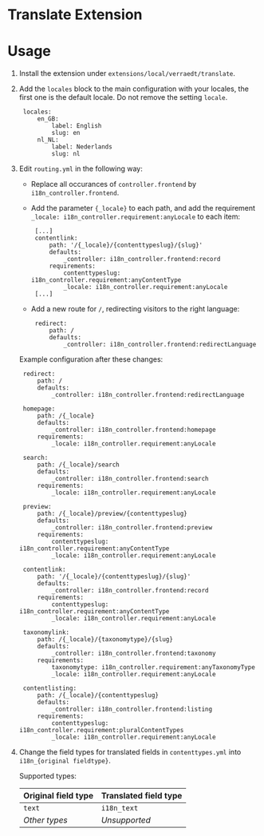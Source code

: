 Translate Extension
===================

# Usage

1. Install the extension under `extensions/local/verraedt/translate`.
2. Add the `locales` block to the main configuration with your locales, the first one is the default locale. Do not remove the setting `locale`.

        locales:
            en_GB:
                label: English
                slug: en
            nl_NL:
                label: Nederlands
                slug: nl

3. Edit `routing.yml` in the following way:
   * Replace all occurances of `controller.frontend` by `i18n_controller.frontend`.
   * Add the parameter `{_locale}` to each path, and add the requirement `_locale: i18n_controller.requirement:anyLocale` to each item:

          [...]
          contentlink:
              path: '/{_locale}/{contenttypeslug}/{slug}'
              defaults:
                  _controller: i18n_controller.frontend:record
              requirements:
                  contenttypeslug: i18n_controller.requirement:anyContentType
                  _locale: i18n_controller.requirement:anyLocale
          [...]
   * Add a new route for `/`, redirecting visitors to the right language: 

          redirect:
              path: /
              defaults:
                  _controller: i18n_controller.frontend:redirectLanguage

    Example configuration after these changes:

        redirect:
            path: /
            defaults:
                _controller: i18n_controller.frontend:redirectLanguage
                
        homepage:
            path: /{_locale}
            defaults:
                _controller: i18n_controller.frontend:homepage
            requirements:
                _locale: i18n_controller.requirement:anyLocale
     
        search:
            path: /{_locale}/search
            defaults:
                _controller: i18n_controller.frontend:search
            requirements:
                _locale: i18n_controller.requirement:anyLocale
     
        preview:
            path: /{_locale}/preview/{contenttypeslug}
            defaults:
                _controller: i18n_controller.frontend:preview
            requirements:
                contenttypeslug: i18n_controller.requirement:anyContentType
                _locale: i18n_controller.requirement:anyLocale
                
        contentlink:
            path: '/{_locale}/{contenttypeslug}/{slug}'
            defaults:
                _controller: i18n_controller.frontend:record
            requirements:
                contenttypeslug: i18n_controller.requirement:anyContentType
                _locale: i18n_controller.requirement:anyLocale
     
        taxonomylink:
            path: /{_locale}/{taxonomytype}/{slug}
            defaults:
                _controller: i18n_controller.frontend:taxonomy
            requirements:
                taxonomytype: i18n_controller.requirement:anyTaxonomyType
                _locale: i18n_controller.requirement:anyLocale
     
        contentlisting:
            path: /{_locale}/{contenttypeslug}
            defaults:
                _controller: i18n_controller.frontend:listing
            requirements:
                contenttypeslug: i18n_controller.requirement:pluralContentTypes
                _locale: i18n_controller.requirement:anyLocale

4. Change the field types for translated fields in `contenttypes.yml` into `i18n_{original fieldtype}`. 

    Supported types:
 
    | Original field type | Translated field type |
    | ------------------- | --------------------- |
    | `text`              | `i18n_text`           |
    | _Other types_       | _Unsupported_         |
 

